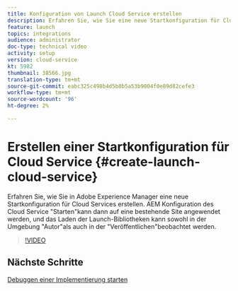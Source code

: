 ```yaml
---
title: Konfiguration von Launch Cloud Service erstellen
description: Erfahren Sie, wie Sie eine neue Startkonfiguration für Cloud Services erstellen. Die Startkonfiguration kann dann auf eine bestehende Site angewendet werden, und das Laden der Startbibliotheken kann sowohl in der Authoring- als auch in der Publish-Umgebung beobachtet werden.
feature: launch
topics: integrations
audience: administrator
doc-type: technical video
activity: setup
version: cloud-service
kt: 5982
thumbnail: 38566.jpg
translation-type: tm+mt
source-git-commit: eabc325c498b4d5b8b5a53b9004f0e89d82cefe3
workflow-type: tm+mt
source-wordcount: '96'
ht-degree: 2%

---
```



# Erstellen einer Startkonfiguration für Cloud Service {#create-launch-cloud-service}

Erfahren Sie, wie Sie in Adobe Experience Manager eine neue Startkonfiguration für Cloud Services erstellen. AEM Konfiguration des Cloud Service &quot;Starten&quot;kann dann auf eine bestehende Site angewendet werden, und das Laden der Launch-Bibliotheken kann sowohl in der Umgebung &quot;Autor&quot;als auch in der  &quot;Veröffentlichen&quot;beobachtet werden.

>[!VIDEO](https://video.tv.adobe.com/v/38566?quality=12&learn=on)

## Nächste Schritte

[Debuggen einer Implementierung starten](debug-launch-implementation.md)
